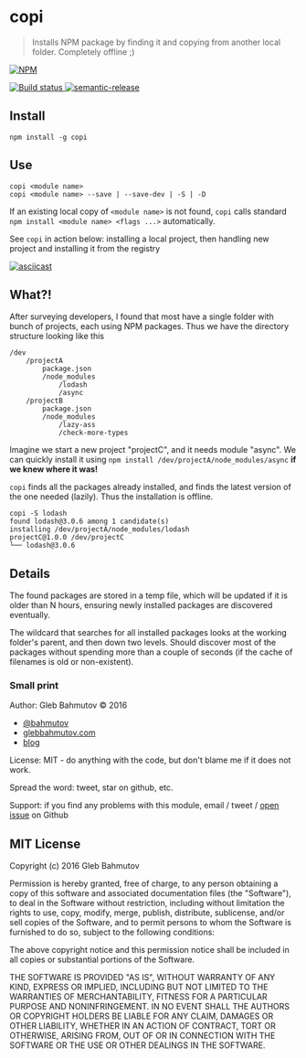 # copi
> Installs NPM package by finding it and copying from another local folder. Completely offline ;)

[![NPM][copi-icon] ][copi-url]

[![Build status][copi-ci-image] ][copi-ci-url]
[![semantic-release][semantic-image] ][semantic-url]

## Install

    npm install -g copi

## Use

    copi <module name>
    copi <module name> --save | --save-dev | -S | -D

If an existing local copy of `<module name>` is not found, `copi` calls standard
`npm install <module name> <flags ...>` automatically.

See `copi` in action below: installing a local project, then handling new project and
installing it from the registry

[![asciicast](https://asciinema.org/a/33013.png)](https://asciinema.org/a/33013)

## What?!

After surveying developers, I found that most have a single folder with bunch of projects,
each using NPM packages. Thus we have the directory structure looking like this

    /dev
        /projectA
            package.json
            /node_modules
                /lodash
                /async
        /projectB
            package.json
            /node_modules
                /lazy-ass
                /check-more-types

Imagine we start a new project "projectC", and it needs module "async". We can quickly
install it using `npm install /dev/projectA/node_modules/async` **if we knew where it was!**

`copi` finds all the packages already installed, and finds the latest version of the one
needed (lazily). Thus the installation is offline.

    copi -S lodash
    found lodash@3.0.6 among 1 candidate(s)
    installing /dev/projectA/node_modules/lodash
    projectC@1.0.0 /dev/projectC
    └── lodash@3.0.6

## Details

The found packages are stored in a temp file, which will be updated if it is older than N hours,
ensuring newly installed packages are discovered eventually.

The wildcard that searches for all installed packages looks at the working folder's parent,
and then down two levels. Should discover most of the packages without spending more than a
couple of seconds (if the cache of filenames is old or non-existent).

### Small print

Author: Gleb Bahmutov &copy; 2016

* [@bahmutov](https://twitter.com/bahmutov)
* [glebbahmutov.com](http://glebbahmutov.com)
* [blog](http://glebbahmutov.com/blog/)

License: MIT - do anything with the code, but don't blame me if it does not work.

Spread the word: tweet, star on github, etc.

Support: if you find any problems with this module, email / tweet /
[open issue](https://github.com/bahmutov/copi/issues) on Github

## MIT License

Copyright (c) 2016 Gleb Bahmutov

Permission is hereby granted, free of charge, to any person
obtaining a copy of this software and associated documentation
files (the "Software"), to deal in the Software without
restriction, including without limitation the rights to use,
copy, modify, merge, publish, distribute, sublicense, and/or sell
copies of the Software, and to permit persons to whom the
Software is furnished to do so, subject to the following
conditions:

The above copyright notice and this permission notice shall be
included in all copies or substantial portions of the Software.

THE SOFTWARE IS PROVIDED "AS IS", WITHOUT WARRANTY OF ANY KIND,
EXPRESS OR IMPLIED, INCLUDING BUT NOT LIMITED TO THE WARRANTIES
OF MERCHANTABILITY, FITNESS FOR A PARTICULAR PURPOSE AND
NONINFRINGEMENT. IN NO EVENT SHALL THE AUTHORS OR COPYRIGHT
HOLDERS BE LIABLE FOR ANY CLAIM, DAMAGES OR OTHER LIABILITY,
WHETHER IN AN ACTION OF CONTRACT, TORT OR OTHERWISE, ARISING
FROM, OUT OF OR IN CONNECTION WITH THE SOFTWARE OR THE USE OR
OTHER DEALINGS IN THE SOFTWARE.

[copi-icon]: https://nodei.co/npm/copi.png?downloads=true
[copi-url]: https://npmjs.org/package/copi
[copi-ci-image]: https://travis-ci.org/bahmutov/copi.png?branch=master
[copi-ci-url]: https://travis-ci.org/bahmutov/copi
[semantic-image]: https://img.shields.io/badge/%20%20%F0%9F%93%A6%F0%9F%9A%80-semantic--release-e10079.svg
[semantic-url]: https://github.com/semantic-release/semantic-release
